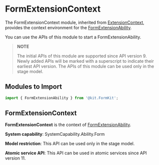# FormExtensionContext

The FormExtensionContext module, inherited from [ExtensionContext](../apis-ability-kit/js-apis-inner-application-extensionContext.md), provides the context environment for the [FormExtensionAbility](js-apis-app-form-formExtensionAbility.md).

You can use the APIs of this module to start a FormExtensionAbility.

> **NOTE**
>
> The initial APIs of this module are supported since API version 9. Newly added APIs will be marked with a superscript to indicate their earliest API version.
> The APIs of this module can be used only in the stage model.

## Modules to Import

```ts
import { FormExtensionAbility } from '@kit.FormKit';
```

## FormExtensionContext

**FormExtensionContext** is the context of [FormExtensionAbility](js-apis-app-form-formExtensionAbility.md).

**System capability**: SystemCapability.Ability.Form

**Model restriction**: This API can be used only in the stage model.

**Atomic service API**: This API can be used in atomic services since API version 11.
